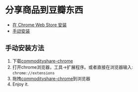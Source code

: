 分享商品到豆瓣东西
====================

- [在 Chrome Web Store 安装][webstore]
- [手动安装][download]

手动安装方法
------------

1. 下载[commodityshare-chrome][download]
2. 打开chrome浏览器，工具->扩展程序。或者直接在浏览器输入: `chrome://extensions`
3. 拖拽[commodityshare-chrome][download]到浏览器
4. Enjoy it.

[webstore]: https://chrome.google.com/webstore/detail/%E5%88%86%E4%BA%AB%E5%88%B0%E8%B1%86%E7%93%A3%E4%B8%9C%E8%A5%BF/fcanafmglffmlmjdommjcfklnilohpih
[download]: http://p.dapps.douban.com/p/6e9172cf91a74182a5972c97c773be40.crx
